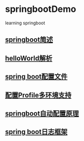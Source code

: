 # springbootDemo
learning springboot

## [springboot简述](https://github.com/chenyangjln/springbootDemo/blob/master/src/main/resources/file/springboot.md)

## [helloWorld解析](https://github.com/chenyangjln/springbootDemo/blob/master/src/main/resources/file/helloworld.md)

## [spring boot配置文件](https://github.com/chenyangjln/springbootDemo/blob/master/src/main/resources/file/%E9%85%8D%E7%BD%AE%E6%96%87%E4%BB%B6.md)

## [配置Profile多环境支持](https://github.com/chenyangjln/springbootDemo/blob/master/src/main/resources/file/%E9%85%8D%E7%BD%AEProfile%E5%A4%9A%E7%8E%AF%E5%A2%83%E6%94%AF%E6%8C%81)

## [springboot自动配置原理](https://github.com/chenyangjln/springbootDemo/blob/master/src/main/resources/file/%E9%85%8D%E7%BD%AE%E8%87%AA%E5%8A%A8%E9%85%8D%E7%BD%AE%E5%8E%9F%E7%90%86.md)

## [spring boot日志框架](https://github.com/chenyangjln/springbootDemo/blob/master/src/main/resources/file/%E6%97%A5%E5%BF%97%E6%A1%86%E6%9E%B6.md)

